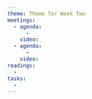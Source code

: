 ```yaml
---
theme: Theme for Week Two
meetings: 
  - agenda:
      -
    video:
  - agenda:
      -
    video:
readings:
  -
tasks:
  -
---
```

